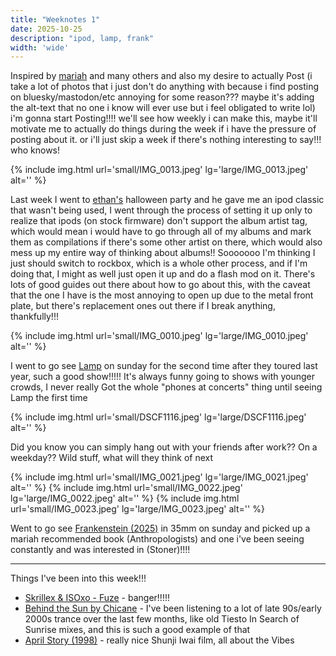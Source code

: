 ```yaml
---
title: "Weeknotes 1"
date: 2025-10-25
description: "ipod, lamp, frank"
width: 'wide'
---
```


Inspired by [mariah](https://mariah.bearblog.dev/blog/) and many others and also my desire to actually Post (i take a lot of photos that i just don't do anything with because i find posting on bluesky/mastodon/etc annoying for some reason??? maybe it's adding the alt-text that no one i know will ever use but i feel obligated to write lol) i'm gonna start Posting!!!! we'll see how weekly i can make this, maybe it'll motivate me to actually do things during the week if i have the pressure of posting about it. or i'll just skip a week if there's nothing interesting to say!!! who knows!

{% include img.html url='small/IMG_0013.jpeg' lg='large/IMG_0013.jpeg' alt='' %}

Last week I went to [ethan's](https://wickedlyethan.com/) halloween party and he gave me an ipod classic that wasn't being used, I went through the process of setting it up only to realize that ipods (on stock firmware) don't support the album artist tag, which would mean i would have to go through all of my albums and mark them as compilations if there's some other artist on there, which would also mess up my entire way of thinking about albums!! Sooooooo I'm thinking I just should switch to rockbox, which is a whole other process, and if I'm doing that, I might as well just open it up and do a flash mod on it. There's lots of good guides out there about how to go about this, with the caveat that the one I have is the most annoying to open up due to the metal front plate, but there's replacement ones out there if I break anything, thankfully!!!

{% include img.html url='small/IMG_0010.jpeg' lg='large/IMG_0010.jpeg' alt='' %}

I went to go see [Lamp](https://www.youtube.com/watch?v=ELSAPf-z9VI) on sunday for the second time after they toured last year, such a good show!!!!! It's always funny going to shows with younger crowds, I never really Got the whole "phones at concerts" thing until seeing Lamp the first time

{% include img.html url='small/DSCF1116.jpeg' lg='large/DSCF1116.jpeg' alt='' %}

Did you know you can simply hang out with your friends after work?? On a weekday?? Wild stuff, what will they think of next

<div class="img-block">
{% include img.html url='small/IMG_0021.jpeg' lg='large/IMG_0021.jpeg' alt='' %}
{% include img.html url='small/IMG_0022.jpeg' lg='large/IMG_0022.jpeg' alt='' %}
{% include img.html url='small/IMG_0023.jpeg' lg='large/IMG_0023.jpeg' alt='' %}
</div>

Went to go see [Frankenstein (2025)](https://letterboxd.com/nathanwentworth/film/frankenstein-2025/) in 35mm on sunday and picked up a mariah recommended book (Anthropologists) and one i've been seeing constantly and was interested in (Stoner)!!!!

--- 

Things I've been into this week!!!

- [Skrillex & ISOxo - Fuze](https://www.youtube.com/watch?v=qinR_BFupcU) - banger!!!!!
- [Behind the Sun by Chicane](https://www.youtube.com/watch?v=clkFdO-YPrw) - I've been listening to a lot of late 90s/early 2000s trance over the last few months, like old Tiesto In Search of Sunrise mixes, and this is such a good example of that
- [April Story (1998)](https://www.youtube.com/watch?v=_j3_bOt39bo) - really nice Shunji Iwai film, all about the Vibes
